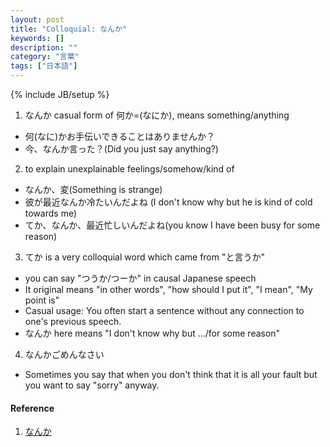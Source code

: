 ```yaml
---
layout: post
title: "Colloquial: なんか"
keywords: []
description: ""
category: "言葉"
tags: ["日本語"]
---
```

{% include JB/setup %}

1. なんか casual form of 何か=(なにか), means something/anything

- 何(なに)かお手伝いできることはありませんか？
- 今、なんか言った？(Did you just say anything?)


2. to explain unexplainable feelings/somehow/kind of
- なんか、変(Something is strange)
- 彼が最近なんか冷たいんだよね (I don't know why but he is kind of cold towards me)
- てか、なんか、最近忙しいんだよね(you know I have been busy for some reason)


3. てか is a very colloquial word which came from "と言うか"
- you can say "つうか/つーか" in causal Japanese speech
- It original means "in other words", "how should I put it", "I mean", "My point is"
- Casual usage: You often start a sentence without any connection to one's previous speech.
- なんか here means "I don't know why but .../for some reason"


4. なんかごめんなさい
- Sometimes you say that when you don't think that it is all your fault but you want to say "sorry"
anyway.



#### Reference
1. [なんか](http://maggiesensei.com/2018/01/10/how-to-use-%E3%81%AA%E3%82%93%E3%81%8B-nanka/)
 


